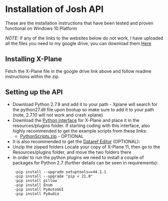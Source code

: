 # Installation of Josh API

These are the installation instructions that have been tested and proven functional on Windows 10 Platform

*NOTE:* If any of the links to the websites below do not work, I have uploaded all the files you need to my google drive, you can download them [Here](https://drive.google.com/drive/folders/1stWGUvGKy5thNxMQn4vox1m7GDdMjS-7?usp=sharing) 

## Installing X-Plane

Fetch the X-Plane file in the google drive link above and follow readme instructions within the zip.

## Setting up the API
* Download Python 2.7.9 and add it to your path - Xplane will search for the python27.dll file upon bootup so make sure to add it to your path (note, 2.7.10 will not work and crash xplane)
* Download the [Python interface](http://www.xpluginsdk.org/python_interface_latest_downloads.htm) for X-Plane and place it in the resources/plugins folder. If starting coding with this interface, also highly recommended to get the example scripts from these links:
	* [PythonScripts.zip](http://www.xpluginsdk.org/python_interface_downloads.htm) - OPTIONAL
* It is also recommended to get the [Dataref Editor](https://www.xsquawkbox.net/xpsdk/mediawiki/DataRefEditor) (OPTIONAL):
* Unzip the zipped folders Locate your copy of X-Plane 11, then go to the Resources/plugins folder, and move the two folders there
* In order to run the python plugins we need to install a couple of packages for Python 2.7 (further details can be seen in requirements):

```
	-pip install --upgrade setuptools==44.1.1
	-pip install --upgrade "pip < 21.0"
	-pip install pillow
	-pip install Enum
	-pip install PyAutoGUI
	-pip install PyAudio
```